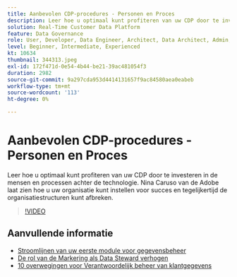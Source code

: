 ```yaml
---
title: Aanbevolen CDP-procedures - Personen en Proces
description: Leer hoe u optimaal kunt profiteren van uw CDP door te investeren in de mensen en processen achter de technologie. Nina Caruso van Adobe deelt hoe u uw organisatie kunt instellen ... (beschrijvingen moeten tussen 60 en 160 tekens lang zijn)
solution: Real-Time Customer Data Platform
feature: Data Governance
role: User, Developer, Data Engineer, Architect, Data Architect, Admin, Leader
level: Beginner, Intermediate, Experienced
kt: 10634
thumbnail: 344313.jpeg
exl-id: 172f471d-0e54-4b44-be21-39ac481054f3
duration: 2982
source-git-commit: 9a297cda953d4414131657f9ac84580aea0eabeb
workflow-type: tm+mt
source-wordcount: '113'
ht-degree: 0%

---
```


# Aanbevolen CDP-procedures - Personen en Proces

Leer hoe u optimaal kunt profiteren van uw CDP door te investeren in de mensen en processen achter de technologie. Nina Caruso van de Adobe laat zien hoe u uw organisatie kunt instellen voor succes en tegelijkertijd de organisatiestructuren kunt afbreken.

>[!VIDEO](https://video.tv.adobe.com/v/344313/?quality=12&learn=on)

## Aanvullende informatie

* [Stroomlijnen van uw eerste module voor gegevensbeheer](first-mile.md)
* [De rol van de Markering als Data Steward verhogen](https://experienceleague.adobe.com/docs/platform-learn/tutorials/privacy/elevating-the-marketers-role-as-a-data-steward.html)
* [10 overwegingen voor Verantwoordelijk beheer van klantgegevens](https://experienceleague.adobe.com/docs/platform-learn/tutorials/privacy/ten-considerations-for-responsible-customer-data-management.html)
